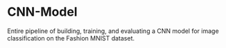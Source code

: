 # CNN-Model
Entire pipeline of building, training, and evaluating a CNN model for image classification on the Fashion MNIST dataset.
